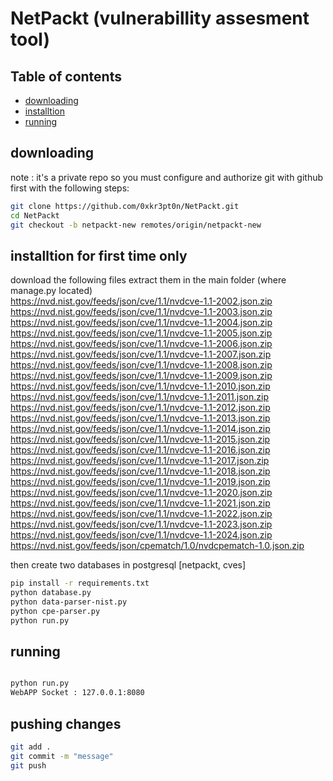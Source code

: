 # NetPackt (vulnerabillity assesment tool)

## Table of contents
- [downloading](#downloading)
- [installtion](#installtion)
- [running](#running)

## downloading
note : it's a private repo so you must configure and authorize git with github first with the following steps:<br>
```bash
git clone https://github.com/0xkr3pt0n/NetPackt.git
cd NetPackt
git checkout -b netpackt-new remotes/origin/netpackt-new
```

## installtion for first time only
download the following files extract them in the main folder (where manage.py located)<br>
https://nvd.nist.gov/feeds/json/cve/1.1/nvdcve-1.1-2002.json.zip <br>
https://nvd.nist.gov/feeds/json/cve/1.1/nvdcve-1.1-2003.json.zip <br>
https://nvd.nist.gov/feeds/json/cve/1.1/nvdcve-1.1-2004.json.zip <br>
https://nvd.nist.gov/feeds/json/cve/1.1/nvdcve-1.1-2005.json.zip <br>
https://nvd.nist.gov/feeds/json/cve/1.1/nvdcve-1.1-2006.json.zip <br>
https://nvd.nist.gov/feeds/json/cve/1.1/nvdcve-1.1-2007.json.zip <br>
https://nvd.nist.gov/feeds/json/cve/1.1/nvdcve-1.1-2008.json.zip <br>
https://nvd.nist.gov/feeds/json/cve/1.1/nvdcve-1.1-2009.json.zip <br>
https://nvd.nist.gov/feeds/json/cve/1.1/nvdcve-1.1-2010.json.zip <br>
https://nvd.nist.gov/feeds/json/cve/1.1/nvdcve-1.1-2011.json.zip <br>
https://nvd.nist.gov/feeds/json/cve/1.1/nvdcve-1.1-2012.json.zip <br>
https://nvd.nist.gov/feeds/json/cve/1.1/nvdcve-1.1-2013.json.zip <br>
https://nvd.nist.gov/feeds/json/cve/1.1/nvdcve-1.1-2014.json.zip <br>
https://nvd.nist.gov/feeds/json/cve/1.1/nvdcve-1.1-2015.json.zip <br>
https://nvd.nist.gov/feeds/json/cve/1.1/nvdcve-1.1-2016.json.zip <br>
https://nvd.nist.gov/feeds/json/cve/1.1/nvdcve-1.1-2017.json.zip <br>
https://nvd.nist.gov/feeds/json/cve/1.1/nvdcve-1.1-2018.json.zip <br>
https://nvd.nist.gov/feeds/json/cve/1.1/nvdcve-1.1-2019.json.zip <br>
https://nvd.nist.gov/feeds/json/cve/1.1/nvdcve-1.1-2020.json.zip <br>
https://nvd.nist.gov/feeds/json/cve/1.1/nvdcve-1.1-2021.json.zip <br>
https://nvd.nist.gov/feeds/json/cve/1.1/nvdcve-1.1-2022.json.zip <br>
https://nvd.nist.gov/feeds/json/cve/1.1/nvdcve-1.1-2023.json.zip <br>
https://nvd.nist.gov/feeds/json/cve/1.1/nvdcve-1.1-2024.json.zip <br>
https://nvd.nist.gov/feeds/json/cpematch/1.0/nvdcpematch-1.0.json.zip 

then create two databases in postgresql [netpackt, cves]

```bash
pip install -r requirements.txt
python database.py
python data-parser-nist.py
python cpe-parser.py
python run.py
```
## running
```bash

python run.py
WebAPP Socket : 127.0.0.1:8080

```
## pushing changes

```bash
git add .
git commit -m "message"
git push
```